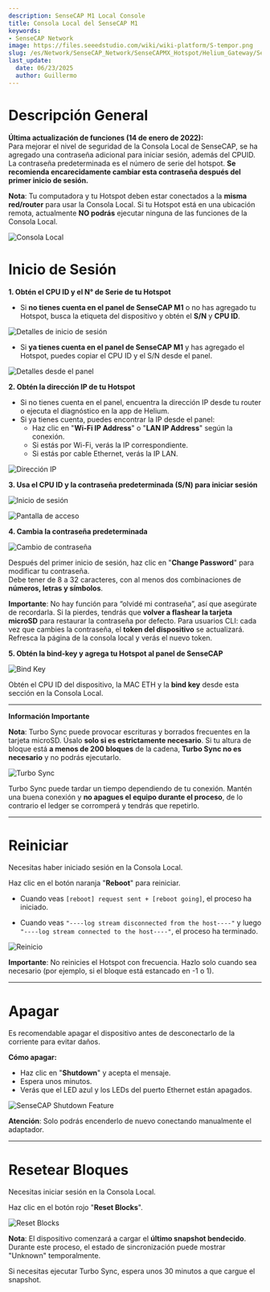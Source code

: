 ```yaml
---
description: SenseCAP M1 Local Console
title: Consola Local del SenseCAP M1
keywords:
- SenseCAP Network
image: https://files.seeedstudio.com/wiki/wiki-platform/S-tempor.png
slug: /es/Network/SenseCAP_Network/SenseCAPMX_Hotspot/Helium_Gateway/SenseCAP_M1/SenseCAP_M1_Local_Console
last_update:
  date: 06/23/2025
  author: Guillermo
---
```


**Descripción General**
=======================

**Última actualización de funciones (14 de enero de 2022):**  
Para mejorar el nivel de seguridad de la Consola Local de SenseCAP, se ha agregado una contraseña adicional para iniciar sesión, además del CPUID. La contraseña predeterminada es el número de serie del hotspot. **Se recomienda encarecidamente cambiar esta contraseña después del primer inicio de sesión.**

**Nota**: Tu computadora y tu Hotspot deben estar conectados a la **misma red/router** para usar la Consola Local. Si tu Hotspot está en una ubicación remota, actualmente **NO podrás** ejecutar ninguna de las funciones de la Consola Local.

![Consola Local](https://www.sensecapmx.com/wp-content/uploads/2022/07/local-console.png)

**Inicio de Sesión**
====================

**1. Obtén el CPU ID y el N° de Serie de tu Hotspot**

* Si **no tienes cuenta en el panel de SenseCAP M1** o no has agregado tu Hotspot, busca la etiqueta del dispositivo y obtén el **S/N** y **CPU ID**.

![Detalles de inicio de sesión](https://www.sensecapmx.com/wp-content/uploads/2022/07/image-16.png)

* Si **ya tienes cuenta en el panel de SenseCAP M1** y has agregado el Hotspot, puedes copiar el CPU ID y el S/N desde el panel.

![Detalles desde el panel](https://www.sensecapmx.com/wp-content/uploads/2022/07/image-1-1.png)

**2. Obtén la dirección IP de tu Hotspot**

* Si no tienes cuenta en el panel, encuentra la dirección IP desde tu router o ejecuta el diagnóstico en la app de Helium.
* Si ya tienes cuenta, puedes encontrar la IP desde el panel:
    * Haz clic en "**Wi-Fi IP Address**" o "**LAN IP Address**" según la conexión.
    * Si estás por Wi-Fi, verás la IP correspondiente.
    * Si estás por cable Ethernet, verás la IP LAN.

![Dirección IP](https://www.sensecapmx.com/wp-content/uploads/2022/07/wifi-name-ts-1.png)

**3. Usa el CPU ID y la contraseña predeterminada (S/N) para iniciar sesión**

![Inicio de sesión](https://www.sensecapmx.com/wp-content/uploads/2022/07/login-1.png)

![Pantalla de acceso](https://www.sensecapmx.com/wp-content/uploads/2022/07/image-2-1.png)

**4. Cambia la contraseña predeterminada**

![Cambio de contraseña](https://www.sensecapmx.com/wp-content/uploads/2022/07/change-password-1.png)

Después del primer inicio de sesión, haz clic en "**Change Password**" para modificar tu contraseña.  
Debe tener de 8 a 32 caracteres, con al menos dos combinaciones de **números, letras y símbolos**.

**Importante**: No hay función para “olvidé mi contraseña”, así que asegúrate de recordarla. Si la pierdes, tendrás que **volver a flashear la tarjeta microSD** para restaurar la contraseña por defecto. Para usuarios CLI: cada vez que cambies la contraseña, el **token del dispositivo** se actualizará. Refresca la página de la consola local y verás el nuevo token.

**5. Obtén la bind-key y agrega tu Hotspot al panel de SenseCAP**

![Bind Key](https://www.sensecapmx.com/wp-content/uploads/2022/07/image-3-2.png)

Obtén el CPU ID del dispositivo, la MAC ETH y la **bind key** desde esta sección en la Consola Local.

* * *

**Información Importante**

**Nota**: Turbo Sync puede provocar escrituras y borrados frecuentes en la tarjeta microSD. Úsalo **solo si es estrictamente necesario**. Si tu altura de bloque está **a menos de 200 bloques** de la cadena, **Turbo Sync no es necesario** y no podrás ejecutarlo.

![Turbo Sync](https://www.sensecapmx.com/wp-content/uploads/2022/07/TS-console.png)

Turbo Sync puede tardar un tiempo dependiendo de tu conexión. Mantén una buena conexión y **no apagues el equipo durante el proceso**, de lo contrario el ledger se corromperá y tendrás que repetirlo.

* * *

**Reiniciar**
=============

Necesitas haber iniciado sesión en la Consola Local.

Haz clic en el botón naranja "**Reboot**" para reiniciar.

* Cuando veas `[reboot] request sent + [reboot going]`, el proceso ha iniciado.

* Cuando veas `"----log stream disconnected from the host----"` y luego `"----log stream connected to the host----"`, el proceso ha terminado.

![Reinicio](https://www.sensecapmx.com/wp-content/uploads/2022/07/image-4-2.png)

**Importante**: No reinicies el Hotspot con frecuencia. Hazlo solo cuando sea necesario (por ejemplo, si el bloque está estancado en -1 o 1).

* * *

**Apagar**
==========

Es recomendable apagar el dispositivo antes de desconectarlo de la corriente para evitar daños.

**Cómo apagar:**

* Haz clic en "**Shutdown**" y acepta el mensaje.
* Espera unos minutos.
* Verás que el LED azul y los LEDs del puerto Ethernet están apagados.

![SenseCAP Shutdown Feature](https://www.sensecapmx.com/wp-content/uploads/2022/07/image-5-2.png)

**Atención**: Solo podrás encenderlo de nuevo conectando manualmente el adaptador.

* * *

**Resetear Bloques**
====================

Necesitas iniciar sesión en la Consola Local.

Haz clic en el botón rojo "**Reset Blocks**".

![Reset Blocks](https://www.sensecapmx.com/wp-content/uploads/2022/07/reset-blocks.png)

**Nota**: El dispositivo comenzará a cargar el **último snapshot bendecido**.  
Durante este proceso, el estado de sincronización puede mostrar "Unknown" temporalmente.

Si necesitas ejecutar Turbo Sync, espera unos 30 minutos a que cargue el snapshot.